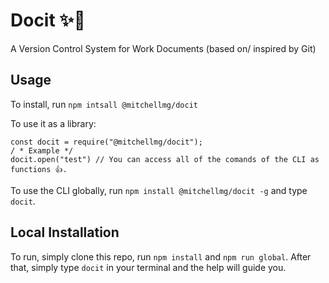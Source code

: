 # Docit ✨🙌

A Version Control System for Work Documents (based on/ inspired by Git)

## Usage

To install, run ``npm intsall @mitchellmg/docit``

To use it as a library:

```node
const docit = require("@mitchellmg/docit");
/ * Example */
docit.open("test") // You can access all of the comands of the CLI as functions 👍.
```

To use the CLI globally, run ``npm install @mitchellmg/docit -g`` and type ``docit``.


## Local Installation

To run, simply clone this repo, run ``npm install`` and ``npm run global``. After that, simply type ``docit`` in your terminal and the help will guide you.
